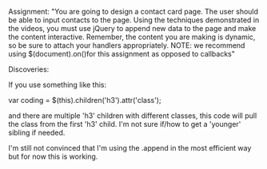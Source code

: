 Assignment:
"You are going to design a contact card page. The user should be able to input contacts to the page. Using the techniques demonstrated in the videos, you must use jQuery to append new data to the page and make the content interactive. Remember, the content you are making is dynamic, so be sure to attach your handlers appropriately. NOTE: we recommend using $(document).on()for this assignment as opposed to callbacks"

Discoveries:

If you use something like this:

var coding = $(this).children('h3').attr('class');

and there are multiple 'h3' children with different classes, this code will pull the class from the first 'h3' child.  I'm not sure if/how to get a 'younger' sibling if needed.

I'm still not convinced that I'm using the .append in the most efficient way but for now this is working.
